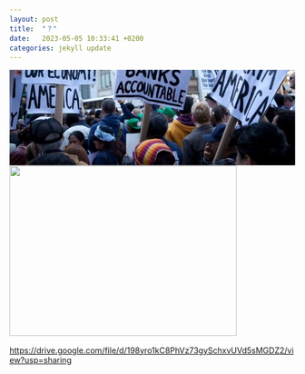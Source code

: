 ```yaml
---
layout: post
title:  "？"
date:   2023-05-05 10:33:41 +0200
categories: jekyll update
---
```


<img src="https://raw.githubusercontent.com/RuoxiSpace/RuoxiSpace.github.io/main/image/below_head.jpg" alt="Image" style="display:block;margin:auto;" />

<markdown>
 
 <img src="https://github.com/RuoxiSpace/RuoxiSpace.github.io/blob/main/image/my_map.html" width="400" height="300">
</markdown>

https://drive.google.com/file/d/198yro1kC8PhVz73gySchxvUVd5sMGDZ2/view?usp=sharing
